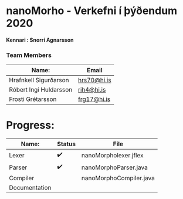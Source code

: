 # nanoMorho - Verkefni í þýðendum 2020
#### Kennari : Snorri Agnarsson    
 ### Team Members
 | Name:  | Email  | 
 |---|---|
 Hrafnkell Sigurðarson  | <hrs70@hi.is>
 Róbert Ingi Huldarsson | <rih4@hi.is>
 Frosti Grétarsson      | <frg17@hi.is>

# Progress: 
 | Name:  | Status  |  File
 |---|---|---|
 Lexer           | :heavy_check_mark: | nanoMorpholexer.jflex 
 Parser          | :heavy_check_mark: | nanoMorphoParser.java
 Compiler        |                    | nanoMorphoCompiler.java
 Documentation   |                    |


